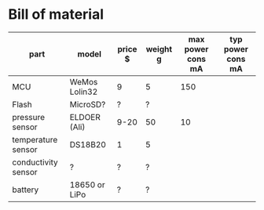 # Bill of material #

part                  |model         |price $|weight g|max power cons mA|typ power cons mA|
----------------------|--------------|-------|--------|-----------------|-----------------|
MCU                   | WeMos Lolin32| 9     | 5      |    150          |                 |
Flash                 | MicroSD?     | ?     | ?      |                 |                 |
pressure sensor       | ELDOER (Ali) | 9-20  | 50     |    10           |                 |
temperature sensor    | DS18B20      | 1     | 5      |                 |                 |
conductivity sensor   |    ?         | ?     | ?      |                 |                 |
battery               |18650 or LiPo | ?     | ?      |                 |                 |
